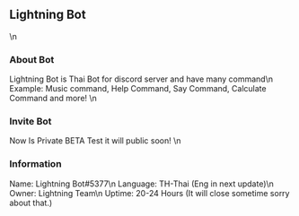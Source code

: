## Lightning Bot
\n
### About Bot
Lightning Bot is Thai Bot for discord server and have many command\n
Example: Music command, Help Command, Say Command, Calculate Command and more!
\n
### Invite Bot
Now Is Private BETA Test it will public soon!
\n
### Information
Name: Lightning Bot#5377\n
Language: TH-Thai (Eng in next update)\n
Owner: Lightning Team\n
Uptime: 20-24 Hours (It will close sometime sorry about that.)
